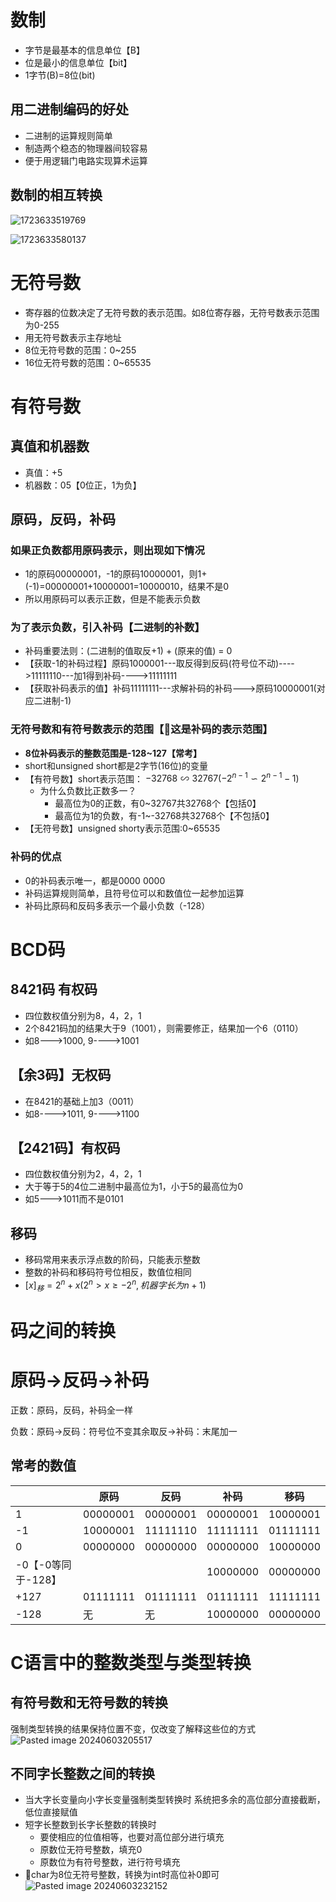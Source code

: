 # 数制
- 字节是最基本的信息单位【B】
- 位是最小的信息单位【bit】
- 1字节(B)=8位(bit)
## 用二进制编码的好处
- 二进制的运算规则简单
- 制造两个稳态的物理器间较容易
- 便于用逻辑门电路实现算术运算
## 数制的相互转换
![1723633519769](https://github.com/user-attachments/assets/aa4dd266-7f60-41fc-bd28-b6bf64e0c32e)

![1723633580137](https://github.com/user-attachments/assets/01586b19-3b4e-4766-89c6-7093db590558)
# 无符号数
- 寄存器的位数决定了无符号数的表示范围。如8位寄存器，无符号数表示范围为0-255
- 用无符号数表示主存地址
- 8位无符号数的范围：0~255
- 16位无符号数的范围：0~65535
# 有符号数
## 真值和机器数
- 真值：+5
- 机器数：05【0位正，1为负】
## 原码，反码，补码
### 如果正负数都用原码表示，则出现如下情况
-  1的原码00000001，-1的原码10000001，则1+(-1)=00000001+10000001=10000010，结果不是0
-  所以用原码可以表示正数，但是不能表示负数
### 为了表示负数，引入补码【二进制的补数】
- 补码重要法则：(二进制的值取反+1) + (原来的值) = 0
- 【获取-1的补码过程】原码1000001---取反得到反码(符号位不动)---->11111110---加1得到补码---->11111111
- 【获取补码表示的值】补码11111111---求解补码的补码--->原码10000001(对应二进制-1)
### 无符号数和有符号数表示的范围【📢这是补码的表示范围】
- **8位补码表示的整数范围是-128~127【常考】**
- short和unsigned short都是2字节(16位)的变量
- 【有符号数】short表示范围： $-32768\backsim32767(-2^{n-1}\backsim2^{n-1}-1)$
	- 为什么负数比正数多一？
		- 最高位为0的正数，有0~32767共32768个【包括0】
		- 最高位为1的负数，有-1~-32768共32768个【不包括0】
- 【无符号数】unsigned shorty表示范围:0~65535
### 补码的优点
- 0的补码表示唯一，都是0000 0000
- 补码运算规则简单，且符号位可以和数值位一起参加运算
- 补码比原码和反码多表示一个最小负数（-128）
# BCD码
## 8421码 有权码
- 四位数权值分别为8，4，2，1
- 2个8421码加的结果大于9（1001），则需要修正，结果加一个6（0110）
- 如8--->1000, 9---->1001
## 【余3码】无权码
- 在8421的基础上加3（0011）
- 如8---->1011, 9---->1100
## 【2421码】有权码
- 四位数权值分别为2，4，2，1
- 大于等于5的4位二进制中最高位为1，小于5的最高位为0
- 如5--->1011而不是0101
## 移码
- 移码常用来表示浮点数的阶码，只能表示整数
- 整数的补码和移码符号位相反，数值位相同
- $[x]_{移}=2^n+x(2^n>x\geqslant -2^n,机器字长为n+1)$
# 码之间的转换
# 原码->反码->补码
正数：原码，反码，补码全一样

负数：原码->反码：符号位不变其余取反->补码：末尾加一
## 常考的数值
|               | 原码       | 反码       | 补码       | 移码       |
| ------------- | -------- | -------- | -------- | -------- |
| 1             | 00000001 | 00000001 | 00000001 | 10000001 |
| -1            | 10000001 | 11111110 | 11111111 | 01111111 |
| 0             | 00000000 | 00000000 | 00000000 | 10000000 |
| -0【-0等同于-128】 |          |          | 10000000 | 00000000 |
| +127          | 01111111 | 01111111 | 01111111 | 11111111 |
| -128          | 无        | 无        | 10000000 | 00000000 |
# C语言中的整数类型与类型转换
## 有符号数和无符号数的转换
强制类型转换的结果保持位置不变，仅改变了解释这些位的方式
![Pasted image 20240603205517](https://github.com/user-attachments/assets/010f8c9a-7b5f-48b6-b575-30d0f4a6aae5)
## 不同字长整数之间的转换
- 当大字长变量向小字长变量强制类型转换时
	系统把多余的高位部分直接截断，低位直接赋值
- 短字长整数到长字长整数的转换时
	- 要使相应的位值相等，也要对高位部分进行填充
	- 原数位无符号整数，填充0
	- 原数位为有符号整数，进行符号填充
- 📢char为8位无符号整数，转换为int时高位补0即可
![Pasted image 20240603232152](https://github.com/user-attachments/assets/57872dd6-74d7-4bc3-8ce2-d0ffd899ffa8)

